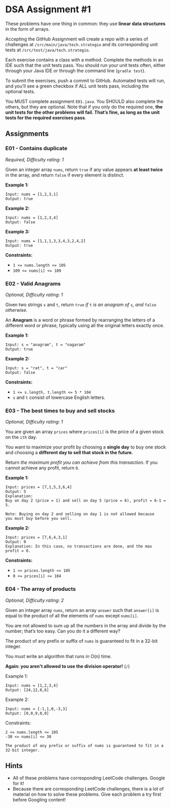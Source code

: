 # DSA Assignment #1

These problems have one thing in common: they use **linear data structures** in the form of arrays.

Accepting the GitHub Assignment will create a repo with a series of challenges at `/src/main/java/tech.strategio` and its corresponding unit tests at `/src/test/java/tech.strategio`.

Each exercise contains a class with a method. Complete the methods in an IDE such that the unit tests pass. You should run your unit tests often, either through your Java IDE or through the command line (`gradle test`).

To submit the exercises, push a commit to GitHub. Automated tests will run, and you’ll see a green checkbox if ALL unit tests pass, including the optional tests.

You MUST complete assignment `E01.java`. You SHOULD also complete the others, but they are optional. Note that if you only do the required one, **the unit tests for the other problems will fail. That’s fine, as long as the unit tests for the required exercises pass**.

## Assignments

### E01 - Contains duplicate

*Required, Difficulty rating: 1*

Given an integer array `nums`, return `true` if any value appears **at least twice** in the array, and return `false` if every element is distinct.

**Example 1:**

```
Input: nums = [1,2,3,1]
Output: true
```

**Example 2:**

```
Input: nums = [1,2,3,4]
Output: false
```

**Example 3:**

```
Input: nums = [1,1,1,3,3,4,3,2,4,2]
Output: true
```

**Constraints:**

- `1 <= nums.length <= 105`
- `109 <= nums[i] <= 109`

### E02 - **Valid Anagrams**

*Optional, Difficulty rating: 1*

Given two strings `s` and `t`, return `true` *if* `t` *is an anagram of* `s`*, and* `false` *otherwise*.

An **Anagram** is a word or phrase formed by rearranging the letters of a different word or phrase, typically using all the original letters exactly once.

**Example 1:**

```
Input: s = "anagram", t = "nagaram"
Output: true
```

**Example 2:**

```
Input: s = "rat", t = "car"
Output: false
```

**Constraints:**

- `1 <= s.length, t.length <= 5 * 104`
- `s` and `t` consist of lowercase English letters.

### E03 - The best times to buy and sell stocks

*Optional, Difficulty rating: 1*

You are given an array `prices` where `prices[i]` is the price of a given stock on the `ith` day.

You want to maximize your profit by choosing a **single day** to buy one stock and choosing a **different day to sell that stock in the future.**

Return *the maximum profit you can achieve from this transaction*. If you cannot achieve any profit, return `0`.

**Example 1:**

```
Input: prices = [7,1,5,3,6,4]
Output: 5
Explanation: 
Buy on day 2 (price = 1) and sell on day 5 (price = 6), profit = 6-1 = 5.

Note: Buying on day 2 and selling on day 1 is not allowed because 
you must buy before you sell.
```

**Example 2:**

```
Input: prices = [7,6,4,3,1]
Output: 0
Explanation: In this case, no transactions are done, and the max profit = 0.
```

**Constraints:**

- `1 <= prices.length <= 105`
- `0 <= prices[i] <= 104`

### E04 - The array of products

*Optional, Difficulty rating: 2*

Given an integer array `nums`, return an array `answer` such that `answer[i]` is equal to the product of all the elements of `nums` except `nums[i]`.

You are not allowed to sum up all the numbers in the array and divide by the number; that’s too easy. Can you do it a different way?

The product of any prefix or suffix of `nums` is guaranteed to fit in a 32-bit integer.

You must write an algorithm that runs in O(n) time.

**Again: you aren't allowed to use the division operator!** (`/`)

Example 1:

```
Input: nums = [1,2,3,4] 
Output: [24,12,8,6]  
```

Example 2:

```
Input: nums = [-1,1,0,-3,3] 
Output: [0,0,9,0,0]  
```

Constraints:

```
2 <= nums.length <= 105 
-30 <= nums[i] <= 30 

The product of any prefix or suffix of nums is guaranteed to fit in a 32-bit integer.
```

## Hints

- All of these problems have corresponding LeetCode challenges. Google for it!
- Because there are corresponding LeetCode challenges, there is a lot of material on how to solve these problems. Give each problem a try first before Googling content!